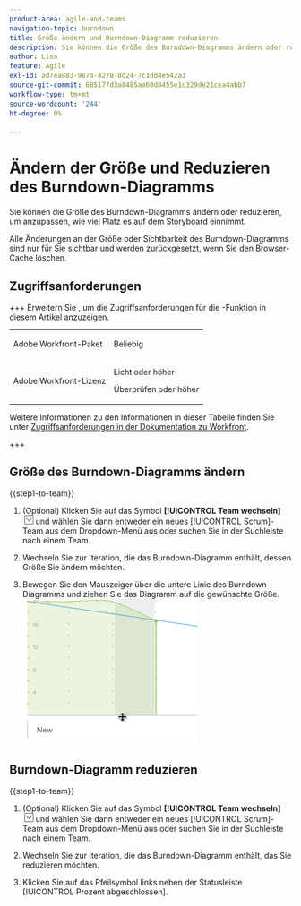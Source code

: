 ```yaml
---
product-area: agile-and-teams
navigation-topic: burndown
title: Größe ändern und Burndown-Diagramm reduzieren
description: Sie können die Größe des Burndown-Diagramms ändern oder reduzieren, um anzupassen, wie viel Platz es auf dem Storyboard einnimmt.
author: Lisa
feature: Agile
exl-id: ad7ea883-987a-4278-8d24-7c1dd4e542a3
source-git-commit: 685177d3a8485aa60d8455e1c329de21cea4abb7
workflow-type: tm+mt
source-wordcount: '244'
ht-degree: 0%

---
```


# Ändern der Größe und Reduzieren des Burndown-Diagramms

Sie können die Größe des Burndown-Diagramms ändern oder reduzieren, um anzupassen, wie viel Platz es auf dem Storyboard einnimmt.

Alle Änderungen an der Größe oder Sichtbarkeit des Burndown-Diagramms sind nur für Sie sichtbar und werden zurückgesetzt, wenn Sie den Browser-Cache löschen.

## Zugriffsanforderungen

+++ Erweitern Sie , um die Zugriffsanforderungen für die -Funktion in diesem Artikel anzuzeigen.

<table style="table-layout:auto"> 
 <col> 
 </col> 
 <col> 
 </col> 
 <tbody> 
  <tr> 
   <td role="rowheader">Adobe Workfront-Paket</td> 
   <td> <p>Beliebig</p> </td> 
  </tr> 
  <tr> 
   <td role="rowheader">Adobe Workfront-Lizenz</td> 
   <td> <p>Licht oder höher</p> 
   <p>Überprüfen oder höher</p> </td> 
  </tr>
 </tbody> 
</table>

Weitere Informationen zu den Informationen in dieser Tabelle finden Sie unter [Zugriffsanforderungen in der Dokumentation zu Workfront](/help/quicksilver/administration-and-setup/add-users/access-levels-and-object-permissions/access-level-requirements-in-documentation.md).

+++

## Größe des Burndown-Diagramms ändern

{{step1-to-team}}

1. (Optional) Klicken Sie auf das Symbol **[!UICONTROL Team wechseln]** ![Team wechseln](assets/switch-team-icon.png) und wählen Sie dann entweder ein neues [!UICONTROL Scrum]-Team aus dem Dropdown-Menü aus oder suchen Sie in der Suchleiste nach einem Team.

1. Wechseln Sie zur Iteration, die das Burndown-Diagramm enthält, dessen Größe Sie ändern möchten.
1. Bewegen Sie den Mauszeiger über die untere Linie des Burndown-Diagramms und ziehen Sie das Diagramm auf die gewünschte Größe.
   ![Größe des Burndown-Diagramms ändern](assets/burndown-resize.png)

## Burndown-Diagramm reduzieren

{{step1-to-team}}

1. (Optional) Klicken Sie auf das Symbol **[!UICONTROL Team wechseln]** ![Team wechseln](assets/switch-team-icon.png) und wählen Sie dann entweder ein neues [!UICONTROL Scrum]-Team aus dem Dropdown-Menü aus oder suchen Sie in der Suchleiste nach einem Team.

1. Wechseln Sie zur Iteration, die das Burndown-Diagramm enthält, das Sie reduzieren möchten.
1. Klicken Sie auf das Pfeilsymbol links neben der Statusleiste [!UICONTROL Prozent abgeschlossen].

